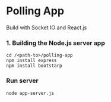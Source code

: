 # Polling App
Build with Socket IO and React.js
### 1. Building the Node.js server app
```
cd /<path-to>/polling-app
npm install express
npm install bootstarp
```
### Run server
```
node app-server.js
```

